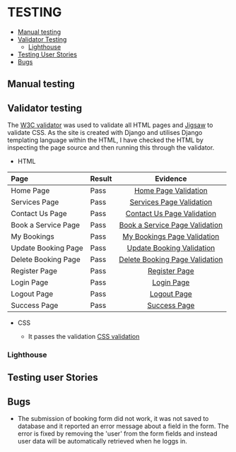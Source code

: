 # TESTING

* [Manual testing](#Manual-testing)
* [Validator Testing](#Validator-testing)
    * [Lighthouse](#Lighthouse) 
* [Testing User Stories](#Testing-user-stories)
* [Bugs](#Bugs)



## Manual testing
## Validator testing

The [W3C validator](https://validator.w3.org/) was used to validate all HTML pages and [Jigsaw](https://jigsaw.w3.org/css-validator/) to validate CSS. As the site is created with Django and utilises Django templating language within the HTML, I have checked the HTML by inspecting the page source and then running this through the validator.

* HTML

| Page | Result | Evidence |
| :--- | :--- | :---: |
| Home Page | Pass| [Home Page Validation](docs/images/homepagevalidation.png) |
| Services Page | Pass | [Services Page Validation](docs/images/servicespagevalidation.png) |
| Contact Us Page | Pass | [Contact Us Page Validation](docs/images/contactpagevalidation.png) |
| Book a Service Page | Pass | [Book a Service Page Validation](docs/images/bookservicevalidation.png) |
| My Bookings | Pass |[My Bookings Page Validation](docs/images/mybookingspagevalidation.png) |
| Update Booking Page | Pass | [Update Booking Validation](docs/images/updatepagevalidation.png)|
| Delete Booking Page| Pass | [Delete Booking Page Validation](docs/images/deletepagevalidation.png) |
| Register Page | Pass | [Register Page](docs/images/registerpagevalidation.png) |
| Login Page | Pass | [Login Page](docs/images/loginpagevalidation.png) |
| Logout Page | Pass | [Logout Page](docs/images/logoutvalidation.png) |
| Success Page | Pass | [Success Page](docs/images/successpagevalidation.png) |

* CSS

    * It passes the validation [CSS validation](docs/images/cssvalidation.png)

### Lighthouse
## Testing user Stories
## Bugs

* The submission of booking form did not work, it was not saved to database and it reported an error message about a field in the form. The error is fixed by removing the 'user' from the form fields and instead user data will be automatically retrieved when he loggs in.